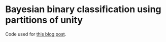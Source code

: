 # Bayesian binary classification using partitions of unity
Code used for [this blog post](http://wp.me/p87SZW-1ig).
